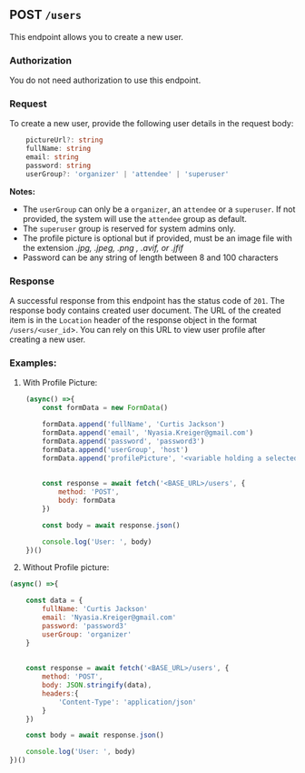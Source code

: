 ## POST `/users`

This endpoint allows you to create a new user.

### Authorization
You do not need authorization to use this endpoint.

### Request
To create a new user, provide the following user details in the request body:

```typescript
    pictureUrl?: string
    fullName: string
    email: string
    password: string 
    userGroup?: 'organizer' | 'attendee' | 'superuser'
```

**Notes:**
- The `userGroup` can only be a `organizer`, an `attendee` or a `superuser`. If not provided, the system will use the `attendee` group as default. 
- The `superuser` group is reserved for system admins only.
- The profile picture is optional but if provided, must be an image file with the extension *.jpg, .jpeg, .png , .avif, or .jfif*
- Password can be any string of length between 8 and 100 characters


### Response

A successful response from this endpoint has the status code of `201`. The response body contains created user document. The URL of the created item is in the `Location` header of the response object in the format `/users/<user_id`>. You can rely on this URL to view user profile after creating a new user.


### Examples:

1. With Profile Picture:
```javascript
    (async() =>{
        const formData = new FormData()

        formData.append('fullName', 'Curtis Jackson')
        formData.append('email', 'Nyasia.Kreiger@gmail.com')
        formData.append('password', 'password3')
        formData.append('userGroup', 'host')
        formData.append('profilePicture', '<variable holding a selected file>')
        
        
        const response = await fetch('<BASE_URL>/users', {
            method: 'POST',
            body: formData
        })

        const body = await response.json()

        console.log('User: ', body)
    })()
```

2. Without Profile picture:

```javascript
(async() =>{

    const data = {
        fullName: 'Curtis Jackson'
        email: 'Nyasia.Kreiger@gmail.com'
        password: 'password3'
        userGroup: 'organizer'
    }
    
    
    const response = await fetch('<BASE_URL>/users', {
        method: 'POST',
        body: JSON.stringify(data),
        headers:{
            'Content-Type': 'application/json'
        }
    })

    const body = await response.json()

    console.log('User: ', body)
})()
```